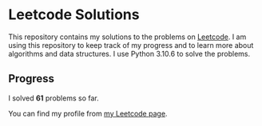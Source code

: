 # Leetcode Solutions

This repository contains my solutions to the problems on [Leetcode](https://leetcode.com/problemset/all/). I am using this repository to keep track of my progress and to learn more about algorithms and data structures. I use Python 3.10.6 to solve the problems.

## Progress

I solved **61** problems so far.

You can find my profile from [my Leetcode page](https://leetcode.com/taner_celikkiran/).
